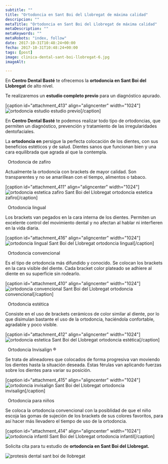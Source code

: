 ```yaml
---
subtitle: ""
title: "Ortodoncia en Sant Boi del Llobregat de máxima calidad"
descripcion: ""
metaTitle: "Ortodoncia en Sant Boi del Llobregat de máxima calidad"
metaDescription: ""
metaKeywords: ""
metaRobots: "index, follow"
date: 2017-10-31T10:48:24+00:00
fecha: 2017-10-31T10:48:24+00:00
tags: [post]
image: clinica-dental-sant-boi-llobregat-6.jpg
imageAlt: 

---
```



En **Centro Dental Basté** te ofrecemos la **ortodoncia en Sant Boi del Llobregat** de alto nivel.

Te realizaremos un **estudio completo previo** para un diagnóstico apurado.

[caption id="attachment\_413" align="aligncenter" width="1024"]![ortodoncia estudio](https://centredentalbaste.com/wp-content/uploads/2017/10/ortodoncia-estudio.jpg) estudio previo[/caption]

En **Centro Dental Basté** te podemos realizar todo tipo de ortodoncias, que permiten un diagnóstico, prevención y tratamiento de las irregularidades dentofaciales.

La **ortodoncia en** persigue la perfecta colocación de los dientes, con sus beneficios estéticos y de salud. Dientes sanos que funcionan bien y una cara equilibrada que agrada al que la contempla.

 
Ortodoncia de zafiro


Actualmente la ortodoncia con brackets de mayor calidad. Son transparentes y no se amarillean con el tiempo, alimentos o tabaco.

[caption id="attachment\_411" align="aligncenter" width="1024"]![ortodoncia estetica zafiro Sant Boi del Llobregat](https://centredentalbaste.com/wp-content/uploads/2017/10/ortodoncia-estetica-zafiro.jpg) ortodoncia estetica zafiro[/caption]

 
Ortodoncia lingual


Los brackets van pegados en la cara interna de los dientes. Permiten un excelente control del movimiento dental y no afectan al hablar ni interfieren en la vida diaria.

[caption id="attachment\_416" align="aligncenter" width="1024"]![ortodoncia lingual Sant Boi del Llobregat](https://centredentalbaste.com/wp-content/uploads/2017/10/ortodoncia-lingual.jpg) ortodoncia lingual[/caption]

 
Ortodoncia convencional


Es el tipo de ortodoncia más difundido y conocido. Se colocan los brackets en la cara visible del diente. Cada bracket color plateado se adhiere al diente en su superficie sin rodearlo.

[caption id="attachment\_410" align="aligncenter" width="1024"]![ortodoncia convencional Sant Boi del Llobregat](https://centredentalbaste.com/wp-content/uploads/2017/10/ortodoncia-convencional.jpg) ortodoncia convencional[/caption]

 
Ortodoncia estética


Consiste en el uso de brackets cerámicos de color similar al diente, por lo que disimulan bastante el uso de la ortodoncia, haciéndola confortable, agradable y poco visible.

[caption id="attachment\_412" align="aligncenter" width="1024"]![ortodoncia estetica Sant Boi del Llobregat](https://centredentalbaste.com/wp-content/uploads/2017/10/ortodoncia-estetica.jpg) ortodoncia estética[/caption]

 
Ortodoncia Invisalign ®


Se trata de alineadores que colocados de forma progresiva van moviendo los dientes hasta la situación deseada. Estas férulas van aplicando fuerzas sobre los dientes para variar su posición.

[caption id="attachment\_415" align="aligncenter" width="1024"]![ortodoncia invisalign Sant Boi del Llobregat](https://centredentalbaste.com/wp-content/uploads/2017/10/ortodoncia-invisalign.jpg) ortodoncia invisalign[/caption]

 
Ortodoncia para niños


Se coloca la ortodoncia convencional con la posiblidad de que el niño escoja las gomas de sujeción de los brackets de sus colores favoritos, para así hacer más llevadero el tiempo de uso de la ortodoncia.

[caption id="attachment\_414" align="aligncenter" width="1024"]![ortodoncia infantil Sant Boi del Llobregat](https://centredentalbaste.com/wp-content/uploads/2017/10/ortodoncia-infantil.jpg) ortodoncia infantil[/caption]


Solicita cita para tu estudio de **ortodoncia en Sant Boi del Llobregat.**



![protesis dental sant boi de llobregat](http://centredentalbaste.com/wp-content/uploads/2016/11/protesis-dental-sant-boi-llobregat.png)
